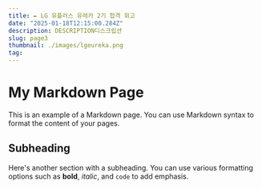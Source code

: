 ```yaml
---
title: ✒️ LG 유플러스 유레카 2기 합격 회고
date: "2025-01-18T12:15:00.284Z"
description: DESCRIPTION디스크립션
slug: page3
thumbnail: ./images/lgeureka.png
tag: 
---
```


# My Markdown Page

This is an example of a Markdown page. You can use Markdown syntax to format the content of your pages. 

## Subheading

Here's another section with a subheading. You can use various formatting options such as **bold**, *italic*, and `code` to add emphasis.